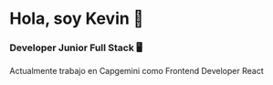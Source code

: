 # Hola, soy Kevin 🧑
### Developer Junior Full Stack 🖥️

Actualmente trabajo en Capgemini como Frontend Developer React
